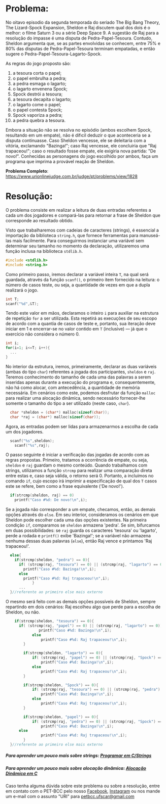# Problema:
No oitavo episodio da segunda temporada do seriado The Big Bang Theory, The Lizard-Spock Expansion, Sheldon e Raj discutem qual dos dois é o melhor: o filme Saturn 3 ou a série Deep Space 9. A sugestão de Raj para a resolução do impasse é uma disputa de Pedra-Papel-Tesoura. Contudo, Sheldon argumenta que, se as partes envolvidas se conhecem, entre 75% e 80% das disputas de Pedra-Papel-Tesoura terminam empatadas, e então sugere o Pedra-Papel-Tesoura-Lagarto-Spock.

As regras do jogo proposto são:

1. a tesoura corta o papel;
2. o papel embrulha a pedra;
3. a pedra esmaga o lagarto;
4. o lagarto envenena Spock;
5. Spock destrói a tesoura;
6. a tesoura decapita o lagarto;
7. o lagarto come o papel;
8. o papel contesta Spock;
9. Spock vaporiza a pedra;
10. a pedra quebra a tesoura.  

Embora a situação não se resolva no episódio (ambos escolhem Spock, resultando em um empate), não é difıcil deduzir o que aconteceria se a disputa continuasse. Caso Sheldon vencesse, ele se deleitaria com a vitória, exclamando "Bazinga!"; caso Raj vencesse, ele concluiria que "Raj trapaceou!"; caso o resultado fosse empate, ele exigiria nova partida: "De novo!". Conhecidas as personagens do jogo escolhido por ambos, faça um programa que imprima a provável reação de Sheldon.

**Problema Completo**: https://www.urionlinejudge.com.br/judge/pt/problems/view/1828


# Resolução:
O problema consiste em realizar a leitura de duas entradas referentes a cada um dos jogadores e compará-las para retornar a frase de Sheldon que corresponde ao resultado obtido.  

Visto que trabalharemos com cadeias de caracteres (strings), é essencial a importação da biblioteca `string.h`, que fornece ferramentas para manuseá-las mais facilmente.
Para conseguirmos instanciar uma variável sem determinar seu tamanho no momento da declaração, utilizaremos uma função inclusa na biblioteca `stdlib.h`.

```c
#include <stdlib.h>
#include <string.h>
```

Como primeiro passo, iremos declarar a variável inteira `T`, na qual será guardada, através da função `scanf()`, o primeiro item fornecido na leitura: o número de casos teste, ou seja, a quantidade de vezes em que a dupla realizará o jogo.  

```c
int T;
scanf("%d",&T);
```  

Tendo este valor em mãos, declaramos o inteiro `i` para auxiliar na estrutura de repetição `for` a ser utilizada. Esta repetirá as execuções de seu escopo de acordo com a quantia de casos de teste e, portanto, sua iteração deve iniciar em 1 e encerrar-se no valor contido em `T` (inclusive) — já que o exercício não considera o número 0.  

```c
int i;
for(i=1; i<=T; i++){
  ...
}
```  

No interior da estrutura, iremos, primeiramente, declarar as duas variáveis (ambas do tipo `char`) referentes a jogada dos participantes, `sheldon` e `raj`. Teremos conhecimento do tamanho de cada uma das palavras a serem inseridas apenas durante a execução do programa e, consequentemente, não há como alocar, com antecedência, a quantidade de memória necessária. Em cenários como este, podemos desfrutar da função `malloc` para realizar uma alocação dinâmica, sendo necessário fornecer-lhe somente o tamanho do tipo a ser utilizado (neste caso, `char`).  

```c
  char *sheldon = (char*) malloc(sizeof(char));
  char *raj = (char*) malloc(sizeof(char));
```  

Agora, as entradas podem ser lidas para armazenarmos a escolha de cada um dos jogadores.  

```c
  scanf("%s",sheldon);
	scanf("%s",raj);
```  

O passo seguinte é iniciar a verificação das jogadas de acordo com as regras propostas. Primeiro, tratamos a ocorrência de empate, ou seja, `sheldon` e `raj` guardam o mesmo conteúdo. Quando trabalhamos com strings, utilizamos a função `strcmp` para realizar uma comparação direta entre estas e, caso seja válida, o retorno será 0. Portanto, a incluímos no comando `if`, cujo escopo irá imprimir a especificação de qual dos `T` casos este se refere, bem como a frase equivalente ('De novo!').  

```c
  if(strcmp(sheldon, raj) == 0)
    printf("Caso #%d: De novo!\n",i);
```  

Se a jogada não corresponder a um empate, checamos, então, as demais opções através do `else`. Em seu interior, consideramos os cenários em que Sheldon pode escolher cada uma das opções existentes. Na primeira condição `if`, comparamos se `sheldon` armazena 'pedra'. Se sim, bifurcamos em duas possibilidades: se `raj` guarda os caracteres 'tesoura' ou 'lagarto', perde a rodada e `printf()` exibe 'Bazinga!'; se a variável não armazena nenhuma dessas duas palavras (`else`), então Raj vence e printamos 'Raj trapaceou!'.  

```c
  else{
    if(strcmp(sheldon, "pedra") == 0){
      if( (strcmp(raj, "tesoura") == 0) || (strcmp(raj, "lagarto") == 0) )
        printf("Caso #%d: Bazinga!\n",i);
      else
        printf("Caso #%d: Raj trapaceou!\n",i);
			}
      ...
  }//referente ao primeiro else mais externo
```  

O mesmo será feito com as demais opções possíveis de Sheldon, sempre repartindo em dois cenários: Raj escolheu algo que perde para a escolha de Sheldon, ou não.  

```c
    if(strcmp(sheldon, "tesoura") == 0){
      if( (strcmp(raj, "papel") == 0) || (strcmp(raj, "lagarto") == 0))
			   printf("Caso #%d: Bazinga!\n",i);
			else
				printf("Caso #%d: Raj trapaceou!\n",i);
		}

		if(strcmp(sheldon, "lagarto") == 0){
			if( (strcmp(raj, "papel") == 0) || (strcmp(raj, "Spock") == 0))
				printf("Caso #%d: Bazinga!\n",i);
			else
				printf("Caso #%d: Raj trapaceou!\n",i);
		}

		if(strcmp(sheldon, "Spock") == 0){
			if( (strcmp(raj, "tesoura") == 0) || (strcmp(raj, "pedra") == 0))
				printf("Caso #%d: Bazinga!\n",i);
			else
				printf("Caso #%d: Raj trapaceou!\n",i);
		}

		if(strcmp(sheldon, "papel") == 0){
			if( (strcmp(raj, "pedra") == 0) || (strcmp(raj, "Spock") == 0))
				printf("Caso #%d: Bazinga!\n",i);
      else
				printf("Caso #%d: Raj trapaceou!\n",i);
		}
  }//referente ao primeiro else mais externo
```  


##### Para aprender um pouco mais sobre strings: [Programar em C/Strings](https://pt.wikibooks.org/wiki/Programar_em_C/Strings)

##### Para aprender um pouco mais sobre alocação dinâmica: [Alocação Dinâmica em C](http://linguagemc.com.br/alocacao-dinamica-de-memoria-em-c/)  

Caso tenha alguma dúvida sobre este problema ou sobre a resolução, entre em contato com o PET-BCC pelo nosso [Facebook](https://www.facebook.com/petbcc/), [Instagram](https://www.instagram.com/petbcc.ufscar/) ou nos mande um e-mail com o assunto "URI" para  petbcc.ufscar@gmail.com
